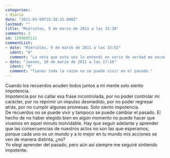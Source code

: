 ```yaml
---
categories:
- diario
date: "2011-03-09T15:38:31.000Z"
lastmod: ""
title: "Miércoles, 9 de marzo de 2011 a las 15:38"
comments: 2
id: 1299685111
commentList:
- date: "Miércoles, 9 de marzo de 2011 a las 15:52"
  ident: "0"
  comment: "La neta que esta vez lo entendi en serio de verdad me encantó.\n\nPD: NO xD"
- date: "Jueves, 10 de marzo de 2011 a las 17:16"
  ident: "0"
  comment: "Tienes toda la razón no se puede vivir en el pasado."
---
```


Cuando los recuerdos acuden todos juntos a mi mente solo siento impotencia.  
Impotencia por no callar esa frase incontrolada, por no poder controlar mi carácter, por no reprimir un impulso desmedido, por no poder regresar atrás, por no cumplir algunas promesas. Solo siento impotencia.  
De recuerdos no se puede vivir y tampoco se puede cambiar el pasado. El hecho de no haber elegido bien en algún momento no puede hacer que vivamos en aquel minuto inolvidable. Hay que seguir adelante y aprender que las consecuencias de nuestros actos no son las que esperamos, porque cada uno es un mundo y a lo mejor en tu mundo mis acciones se ven de manera distinta, ¿no?  
Yo elegí aprender del pasado, pero aún así siempre me seguiré sintiendo impotente.